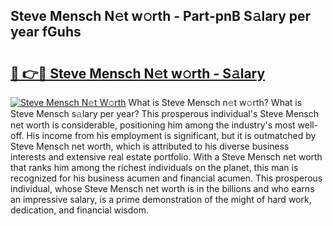 ## Steve Mensch N𝚎t w𝚘rth - Part-pnB S𝚊lary per year fGuhs

# <h2><a href="http://gc0d1px.nevu.top/?p=Steve+Mensch">🔗 👉🔴 Steve Mensch N𝚎t w𝚘rth - S𝚊lary</a></h2>

[![Steve Mensch N𝚎t W𝚘rth](https://i.imgur.com/Oavwk0R.jpeg)](http://gc0d1px.nevu.top/?p=Steve+Mensch)
What is Steve Mensch n𝚎t w𝚘rth? What is Steve Mensch s𝚊lary per year?
This prosperous individual's Steve Mensch net worth is considerable, positioning him among the industry's most well-off. His income from his employment is significant, but it is outmatched by Steve Mensch net worth, which is attributed to his diverse business interests and extensive real estate portfolio. With a Steve Mensch net worth that ranks him among the richest individuals on the planet, this man is recognized for his business acumen and financial acumen. This prosperous individual, whose Steve Mensch net worth is in the billions and who earns an impressive salary, is a prime demonstration of the might of hard work, dedication, and financial wisdom.
